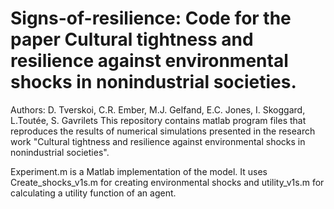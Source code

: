 # Signs-of-resilience: Code for the paper Cultural tightness and resilience against environmental shocks in nonindustrial societies. 
Authors: D. Tverskoi, C.R. Ember, M.J. Gelfand, E.C. Jones, I. Skoggard, L.Toutée, S. Gavrilets
This repository contains matlab program files that reproduces the results of numerical simulations presented in the research work "Cultural tightness and resilience against environmental shocks in nonindustrial societies".

Experiment.m is a Matlab implementation of the model. It uses Create_shocks_v1s.m for creating environmental shocks and utility_v1s.m for calculating a utility function of an agent.
